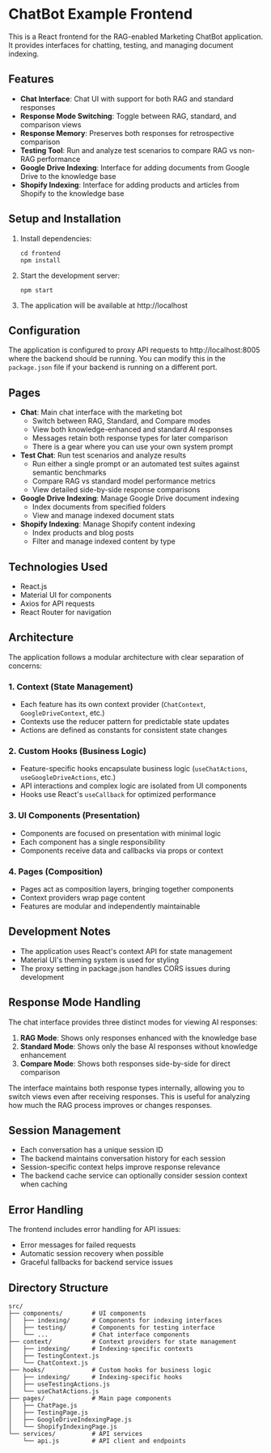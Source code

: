 # ChatBot Example Frontend

This is a React frontend for the RAG-enabled Marketing ChatBot application. It provides interfaces for chatting,
testing, and managing document indexing.

## Features

- **Chat Interface**: Chat UI with support for both RAG and standard responses
- **Response Mode Switching**: Toggle between RAG, standard, and comparison views
- **Response Memory**: Preserves both responses for retrospective comparison
- **Testing Tool**: Run and analyze test scenarios to compare RAG vs non-RAG performance
- **Google Drive Indexing**: Interface for adding documents from Google Drive to the knowledge base
- **Shopify Indexing**: Interface for adding products and articles from Shopify to the knowledge base

## Setup and Installation

1. Install dependencies:
   ```
   cd frontend
   npm install
   ```

2. Start the development server:
   ```
   npm start
   ```

3. The application will be available at http://localhost

## Configuration
The application is configured to proxy API requests to http://localhost:8005 where the backend should be running. You
can modify this in the `package.json` file if your backend is running on a different port.

## Pages
- **Chat**: Main chat interface with the marketing bot
    - Switch between RAG, Standard, and Compare modes
    - View both knowledge-enhanced and standard AI responses
    - Messages retain both response types for later comparison
    - There is a gear where you can use your own system prompt
- **Test Chat**: Run test scenarios and analyze results
    - Run either a single prompt or an automated test suites against semantic benchmarks
    - Compare RAG vs standard model performance metrics
    - View detailed side-by-side response comparisons
- **Google Drive Indexing**: Manage Google Drive document indexing
    - Index documents from specified folders
    - View and manage indexed document stats
- **Shopify Indexing**: Manage Shopify content indexing
    - Index products and blog posts
    - Filter and manage indexed content by type

## Technologies Used
- React.js
- Material UI for components
- Axios for API requests
- React Router for navigation

## Architecture
The application follows a modular architecture with clear separation of concerns:

### 1. Context (State Management)
- Each feature has its own context provider (`ChatContext`, `GoogleDriveContext`, etc.)
- Contexts use the reducer pattern for predictable state updates
- Actions are defined as constants for consistent state changes

### 2. Custom Hooks (Business Logic)
- Feature-specific hooks encapsulate business logic (`useChatActions`, `useGoogleDriveActions`, etc.)
- API interactions and complex logic are isolated from UI components
- Hooks use React's `useCallback` for optimized performance

### 3. UI Components (Presentation)
- Components are focused on presentation with minimal logic
- Each component has a single responsibility
- Components receive data and callbacks via props or context

### 4. Pages (Composition)
- Pages act as composition layers, bringing together components
- Context providers wrap page content
- Features are modular and independently maintainable

## Development Notes
- The application uses React's context API for state management
- Material UI's theming system is used for styling
- The proxy setting in package.json handles CORS issues during development

## Response Mode Handling
The chat interface provides three distinct modes for viewing AI responses:
1. **RAG Mode**: Shows only responses enhanced with the knowledge base
2. **Standard Mode**: Shows only the base AI responses without knowledge enhancement
3. **Compare Mode**: Shows both responses side-by-side for direct comparison

The interface maintains both response types internally, allowing you to switch views even after receiving responses.
This is useful for analyzing how much the RAG process improves or changes responses.

## Session Management
- Each conversation has a unique session ID
- The backend maintains conversation history for each session
- Session-specific context helps improve response relevance
- The backend cache service can optionally consider session context when caching

## Error Handling
The frontend includes error handling for API issues:

- Error messages for failed requests
- Automatic session recovery when possible
- Graceful fallbacks for backend service issues

## Directory Structure
```
src/
├── components/        # UI components
│   ├── indexing/      # Components for indexing interfaces
│   ├── testing/       # Components for testing interface
│   └── ...            # Chat interface components
├── context/           # Context providers for state management
│   ├── indexing/      # Indexing-specific contexts
│   ├── TestingContext.js
│   └── ChatContext.js
├── hooks/             # Custom hooks for business logic
│   ├── indexing/      # Indexing-specific hooks
│   ├── useTestingActions.js
│   └── useChatActions.js
├── pages/             # Main page components
│   ├── ChatPage.js
│   ├── TestingPage.js
│   ├── GoogleDriveIndexingPage.js
│   └── ShopifyIndexingPage.js
└── services/          # API services
    └── api.js         # API client and endpoints
```
